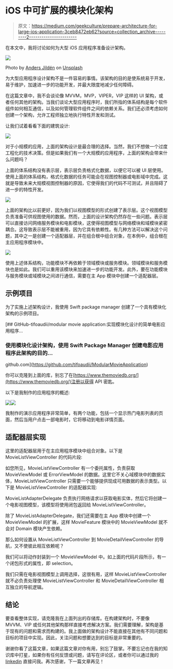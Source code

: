 # iOS 中可扩展的模块化架构

> 原文：<https://medium.com/geekculture/prepare-architecture-for-large-ios-application-3ceb8472eb62?source=collection_archive---------2----------------------->

在本文中，我将讨论如何为大型 iOS 应用程序准备设计架构。

![](img/2aa3fb2badde69bfcbf8d93e87081d0b.png)

Photo by [Anders Jildén](https://unsplash.com/@andersjilden?utm_source=medium&utm_medium=referral) on [Unsplash](https://unsplash.com?utm_source=medium&utm_medium=referral)

为大型应用程序设计架构不是一件容易的事情。该架构的目的是使系统易于开发，易于维护，加速进一步的功能开发，并最大限度地减少任何障碍。

在这篇文章中，我不会谈论像 MVVM，MVP，VIPER，VIP 这样的 UI 架构，或者任何其他的架构。当我们谈论大型应用程序时，我们所指的体系结构是每个软件组件如何相互通信，以及如何管理软件组件之间的依赖关系。我们还必须考虑如何创建一个架构，允许工程师独立地执行特性开发和测试。

让我们试着看看下面的建筑设计:

![](img/8e93eba9e952434b9c15b5739dd88876.png)

对于小规模的应用，上面的架构设计是最合理的选择。当然，我们不想做一个过度工程化的技术决策。但是如果我们有一个大规模的应用程序，上面的架构会带来什么问题吗？

上面的体系结构没有表示层，表示层负责格式化数据，以便它可以被 UI 层使用。使用上面的体系结构，格式化数据的任务可能会在视图控制器或电影域中完成。这就是导致未来大规模视图控制器的原因，它使得我们的代码不可测试，并且阻碍了进一步的特性开发。

![](img/ea91a1f54384700e74f01adea1b9ec2b.png)

上面的架构比以前更好，因为我们以视图模型的形式创建了表示层。这个视图模型负责准备可供视图使用的数据。然而，上面的设计架构仍然存在一些问题。表示层可以直接访问网络服务模块和电影模块，这使得视图模型与网络模块和域模块紧密耦合。这导致表示层不能被重用，因为它具有依赖性。有几种方法可以解决这个问题，其中之一是创建一个适配器层，并在组合根中组合对象，在本例中，组合根在主应用程序模块中。

![](img/fb53fa1b90fe5cb40e133e0dfac6bb53.png)

使用上述体系结构，功能模块不再依赖于领域模块或服务模块。领域模块和服务模块也是如此。我们可以重用该模块来加速进一步的功能开发。此外，要在功能模块与服务模块或域模块之间进行通信，需要在主 App 模块中创建一个适配器层。

## 示例项目

为了实施上述架构设计，我使用 Swift package manager 创建了一个具有模块化架构的示例项目。

[](https://github.com/tifoaudii/ModularMovieApplication) [## GitHub-tifoaudii/modular movie application:实现模块化设计的简单电影应用程序…

### 使用模块化设计架构，使用 Swift Package Manager 创建电影应用程序此架构的目的…

github.com](https://github.com/tifoaudii/ModularMovieApplication) 

你可以克隆到上面的库，别忘了在[https://www.themoviedb.org/](https://www.themoviedb.org/)注册以获得 API 密匙。

以下是我制作的应用程序的概述:

![](img/0a72e0d4041f0d2165ebe1a40fc7e842.png)![](img/8ef0d7563c71ba8de99da56237834f3f.png)

我制作的演示应用程序非常简单，有两个功能，包括一个显示热门电影列表的页面，然后当用户点击一部电影时，它将移动到电影详情页面。

## 适配器层实现

这里的适配器层用于在主应用程序模块中组合对象。以下是 MovieListViewController 的代码片段:

如您所见，MovieListViewController 有一个委托属性，负责获取 MovieViewModel 或 ErrorViewModel 的数据。这里它不关心域模块中的数据实体，MovieListViewController 只需要一个能够提供现成可用数据的表示类型。以下是 MovieListViewController 的适配器实现:

MovieListAdapterDelegate 负责执行网络请求以获取电影实体，然后它将创建一个电影视图模型，该模型将使用闭包返回给 MovieListViewController。

除了 MovieListAdapterDelegate，我们还需要在主 App 模块中创建一个 MovieViewModel 的扩展，这样 MovieFeature 模块中的 MovieViewModel 就不会对 Domain 模块产生依赖。

那么如何设置从 MovieListViewController 到 MovieDetailViewController 的导航，又不使彼此相互依赖呢？

我们可以将动作封装到一个 MovieViewModel 中。如上面的代码片段所示，有一个闭包形式的属性，即 selection。

我们只需在电影视图模型上调用选择，这很有用，这样 MovieListViewController 就不必负责处理使 MovieListViewController 和 MovieDetailViewController 相互独立的导航逻辑。

## 结论

要查看整体实现，请克隆我在上面列出的存储库。在构建架构时，不要像 MVVM、VIP 或任何其他架构那样直接考虑解决方案。我们需要理解，架构是基于现有的问题和需求而构建的。我上面做的架构设计不能直接在其他有不同问题和目标的项目中实现。因此，关注问题和想要达到的目标是非常重要的。

谢谢你看了这篇文章，如果这篇文章对你有用，别忘了鼓掌。不要忘记也在我的知识库中打星，如果你有任何反馈或问题，请写在评论区，或者你可以通过我的 [linkedin](https://www.linkedin.com/in/tifoaudi/) 直接问我。再次感谢，下一篇文章再见！